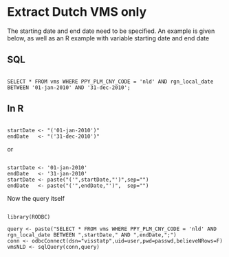 # Extract Dutch VMS only #
The starting date and end date need to be specified. An example is given below, as well as an R example with variable starting date and end date
## SQL ##
```

SELECT * FROM vms WHERE PPY_PLM_CNY_CODE = 'nld' AND rgn_local_date BETWEEN '01-jan-2010' AND '31-dec-2010';
```
## In R ##
```

startDate <- "('01-jan-2010')"
endDate   <- "('31-dec-2010')"
```
or
```

startDate <- '01-jan-2010'
endDate   <- '31-jan-2010'
startDate <- paste("('",startDate,"')",sep="")
endDate   <- paste("('",endDate,"')",  sep="")
```
Now the query itself
```

library(RODBC)

query <- paste("SELECT * FROM vms WHERE PPY_PLM_CNY_CODE = 'nld' AND rgn_local_date BETWEEN ",startDate," AND ",endDate,";")
conn <- odbcConnect(dsn="visstatp",uid=user,pwd=passwd,believeNRows=F)
vmsNLD <- sqlQuery(conn,query)
```